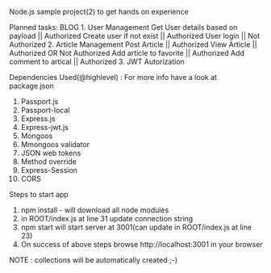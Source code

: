 Node.js sample project(2) to get hands on experience 

Planned tasks: BLOG
    1. User Management 
        Get User details based on payload || Authorized
        Create user if not exist || Authorized
        User login || Not Authorized
    2. Article Management
        Post Article || Authorized
        View Article || Authorized OR Not Authorized
        Add article to favorite || Authorized
        Add comment to artical || Authorized
    3. JWT Autorization    

Dependencies Used(@highlevel) : For more info have a look at package.json
1. Passport.js
2. Passport-local
3. Express.js
4. Express-jwt.js
5. Mongoos
6. Mmongoos validator
7. JSON web tokens
8. Method override
9. Express-Session
10. CORS

Steps to start app
1. npm install - will download all node modules
2. in ROOT/index.js at line 31 update connection string 
3. npm start will start server at 3001(can update in ROOT/index.js at line 23)
4. On success of above steps browse http://localhost:3001 in your browser

NOTE : collections will be automatically created ;-)